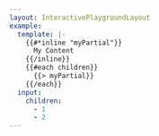 ```yaml
---
layout: InteractivePlaygroundLayout
example:
  template: |-
    {{#*inline "myPartial"}}
      My Content
    {{/inline}}
    {{#each children}}
      {{> myPartial}}
    {{/each}}
  input:
    children:
      - 1
      - 2
---
```

